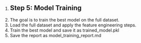1. ## Step 5: Model Training
2. The goal is to train the best model on the full dataset.
3. Load the full dataset and apply the feature engineering steps.
4. Train the best model and save it as trained_model.pkl
5. Save the report as model_training_report.md

